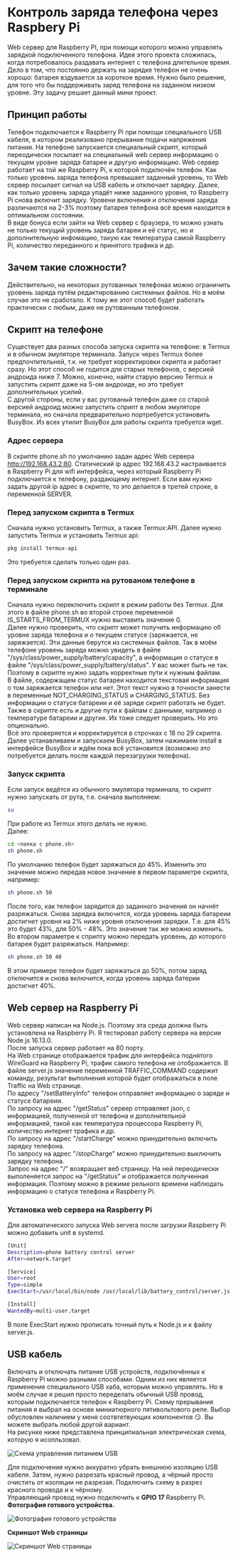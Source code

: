 # Контроль заряда телефона через Raspbery Pi
Web сервер для Raspberry PI, при помощи которого можно управлять зарядкой подключенного телефона.
Идея этого проекта сложилась, когда потребовалось раздавать интернет с телефона длительное время. Дело в том, что постоянно держать на зарядке телефон не очень хорошо: батарея вздувается за короткое время. Нужно было решение, для того что бы поддерживать заряд телефона на заданном низком уровне. Эту задачу решает данный мини проект.  
## Принцип работы
Телефон подключается к Raspberry Pi при помощи специального USB кабеля, в котором реализовано прерывание подачи напряжения питания. На телефоне запускается специальный скрипт, который переодически посылает на специальный web сервер информацию о текущем уровне заряда батарее и другую информацию. Web сервер работает на той же Raspberry Pi, к которой подключён телефон. Как только уровень заряда телефона превышает заданный уровень, то Web сервер посылает сигнал на USB кабель и отключает зарядку. Далее, как только уровень заряда упадёт ниже заданного уровня, то Raspberry Pi снова включит зарядку. Уровени включения и отключения заряда различаются на 2-3% поэтому батарея телефона всё время находится в оптимальном состоянии.  
В виде бонуса если зайти на Web сервер с браузера, то можно узнать не только текущий уровень заряда батареи и её статус, но и дополнительную инфомацию, такую как температура самой Raspberry Pi, количество переданного и принятого трафика и др.
## Зачем такие сложности?
Действительно, на некоторых рутованных телефонах можно ограничить уровень заряда путём редактированию системных файлов. Но в моём случае это не сработало. К тому же этот способ будет работать практически с любым, даже не рутованным телефоном.
## Скрипт на телефоне
Существует два разных способа запуска скрипта на телефоне: в Termux и в обычном эмуляторе терминала. Запуск через Termux более предпочтительней, т.к. не требует корректировки скрипта и работает сразу. Но этот способ не годится для старых телефонов, с версией андроида ниже 7. Можно, конечно, найти старую версию Termux и запустить скрипт даже на 5-ом андроиде, но это требует дополнительных усилий.  
С другой стороны, если у вас рутованый телефон даже со старой версией андроид можно запустить сприпт в любом эмуляторе терминала, но сначала предварительно портребуется установить BusyBox. Из всех утилит BusyBox для работы скрипта требуется wget.  
### Адрес сервера
В скрипте phone.sh по умолчанию задан адрес Web сервера http://192.168.43.2:80. Статический ip адрес 192.168.43.2 настраивается в Raspberry Pi для wifi интерфейса, через который Raspberry Pi подключается к телефону, раздающему интернет. Если вам нужно задать другой ip адрес в скрипте, то это делается в третей строке, в переменной SERVER.
### Перед запуском скрипта в Termux
Сначала нужно установить Termux, а также Termux:API. Далее нужно запустить Termux и установить Termux api:
```bash
pkg install termux-api
```
Это требуется сделать только один раз.
### Перед запуском скрипта на рутованом телефоне в терминале
Сначала нужно переключить скрипт в режим работы без Termux. Для этого в файле phone.sh во второй строке переменной IS_STARTS_FROM_TERMUX нужно выставить значение 0.  
Далее нужно проверить, что скрипт может получить информацию об уровне заряда телефона и о текущем статусе (заряжается, не заряжается). Эти данные берутся из системных файлов. Так в моём телефоне уровень заряда можно увидеть в файле "/sys/class/power_supply/battery/capacity", а информация о статусе в файле "/sys/class/power_supply/battery/status". У вас может быть не так. Поэтому в скрипте нужно задать корректные пути к нужным файлам.  
В файле, содержащем статус батареи находится текстовая информация о том заряжается телефон или нет. Этот текст нужно в точности занести в переменные NOT_CHARGING_STATUS и CHARGING_STATUS. Без информации о статусе батареии и её заряде скрипт работать не будет.  
Также в скрипте есть и другие пути к файлам с данными, например о температуре батареии и другие. Их тоже следует проверить. Но это опционально.  
Всё это проверяется и корректируется в строчках с 18 по 29 скрипта.  
Далее устанавливаем и запускаем BusyBox, затем нажимаем install в интерфейсе BusyBox и ждём пока всё установится (возможно это потребуется делать после каждой перезагрузки телефона).
### Запуск скрипта
Если запуск ведётся из обычного эмулятора терминала, то скрипт нужно запускать от рута, т.е. сначала выполняем:
```bash
su
```
При работе из Termux этого делать не нужно.  
Далее:
```bash
cd <папка с phone.sh>
sh phone.sh
```
По умолчанию телефон будет заряжаться до 45%. Изменить это значение можно передав новое значение в первом параметре скрипта, например:
```bash
sh phone.sh 50
```
После того, как телефон зарядится до заданного значения он начнёт разряжаться. Снова зарядка включится, когда уровень заряда батареии достигнет уровня на 2% ниже уровня отключения зарядки. Т.е. для 45% это будет 43%, для 50% - 48%. Это значение так же можно изменить. Во втором параметре к сприпту можно передать уровень, до которого батарея будет разряжаться. Например:
```bash
sh phone.sh 50 40
```
В этом примере телефон будет заряжаться до 50%, потом заряд отключится и снова включится, когда уровень заряда батерии достигнет 40%.
## Web сервер на Raspberry Pi
Web сервер написан на Node.js. Поэтому эта среда должна быть установлена на Raspberry Pi. Я тестировал работу сервера на версии Node.js 16.13.0.  
После запуска сервер работает на 80 порту.  
На Web странице отображается трафик для интерфейса поднятого WireGuard на Raspberry Pi, трафик самого телефона не отображается. В файле server.js значение переменной TRAFFIC_COMMAND содержит команду, результат выполнения которой будет отображаться в поле Traffic на Web странице.  
По адресу "/setBatteryInfo" телефон отправляет информацию о заряде и статусе батареии.  
По запросу на адрес "/getStatus" сервер отправляет json, с информацией, полученной от телефона и дополнительной информацией, такой как температура процессора Raspberry Pi, количество интернет трафика и др.  
По запросу на адрес "/startCharge" можно принудительно включить зарядку телефона.  
По запросу на адрес "/stopCharge" можно принудительно выключить зарядку телефона.  
Запрос на адрес "/" возвращает веб страницу. На ней переодически выполеняется запрос на "/getStatus" и отображается полученная информация. Поэтому можно в режиме рельного времени наблюдать информацию о статусе телефона и Raspberry Pi.
### Установка web сервера на Raspberry Pi
Для автоматического запуска Web servera после загрузки Raspberry Pi можно добавить unit в systemd.

```bash
[Unit]
Description=phone battery control server
After=network.target

[Service]
User=root
Type=simple
ExecStart=/usr/local/bin/node /usr/local/lib/battery_control/server.js

[Install]
WantedBy=multi-user.target
```
В поле ExecStart нужно прописать точный путь к Node.js и к файлу server.js.

## USB кабель
Включать и отключать питание USB устройств, подключённых к Raspberry Pi можно разными способами. Одним из них является применение специального USB хаба, которым можно управлять. Но в моём случае я решил просто переделать обычный USB провод, которым подключается телефон к Raspberry Pi. Схему прерывания питания я выбрал на основе миниатюрного пятивольтового реле. Выбор обусловлен наличием у меня соотвтетвующих компонентов &#x1F60F;. Вы можете выбрать любой другой вариант.  
На рисунке ниже представлена принципиальная электрическая схема, которую я исопльзовал.

![Схема управления питанием USB](ReadmeImages/diagram.png)

Для подключения нужно аккуратно убрать внешнюю изоляцию USB кабеля. Затем, нужно разрезать красный провод, а чёрный просто очистить от изоляции не разрезая. Подключить схему в разрез красного провода и к чёрному.  
Управляющий провод нужно подключить к **GPIO 17** Raspberry Pi.  
**Фотография готового устройства.**

![Фотография готового устройства](ReadmeImages/photo.jpg)

**Скриншот Web страницы**

![Скриншот Web страницы](ReadmeImages/server.png)
